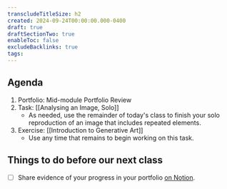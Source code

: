 ```yaml
---
transcludeTitleSize: h2
created: 2024-09-24T00:00:00.000-0400
draft: true
draftSectionTwo: true
enableToc: false
excludeBacklinks: true
tags:
---
```

## Agenda
1. Portfolio: Mid-module Portfolio Review
2. Task: [[Analysing an Image, Solo]]
	- As needed, use the remainder of today's class to finish your solo reproduction of an image that includes repeated elements.
3. Exercise: [[Introduction to Generative Art]]
	- Use any time that remains to begin working on this task.

## Things to do before our next class
- [ ] Share evidence of your progress in your portfolio [on Notion](https://notion.so).